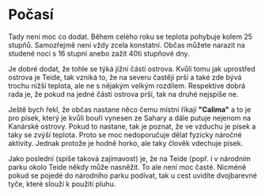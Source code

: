 # Počasí

Tady není moc co dodat. Během celého roku se teplota pohybuje kolem 25 stupňů. Samozřejmě není vždy zcela konstatní. Občas můžete narazit na studené noci s 16 stupni anebo zažít 40ti stupňové dny.

Je dobré dodat, že tohle se týká jižní části ostrova. Kvůli tomu jak uprostřed ostrova je Teide, tak vzniká to, že na severu častěji prší a také zde bývá trochu nižší teplota, ale ne s nějakým velkým rozdílem. Respektive dobrá rada je, že pokud na jedné části ostrova prší, tak na druhé nejspíše ne.

Ještě bych řekl, že občas nastane něco čemu místní říkají **"Calima"** a to je pro písek, který je kvůli bouři vynesen ze Sahary a dále putuje nejenom na Kanárské ostrovy. Pokud to nastane, tak je poznat, že ve vzduchu je písek a taky se zvýší teplota. Proto se moc nedoporučuje dělat fyzicky náročné aktivity. Jednak protože je hodně horko, ale taky člověk vdechuje písek.

Jako poslední (spíše taková zajímavost) je, že na Teide (popř. i v národním parku okolo Teide někdy může nasněžit. To ale není moc časté. Nicméně pokud se pojedé do národního parku podívat, tak u cest uvidíte dvojbarevné tyče, které slouží k použití pluhu.
